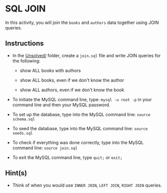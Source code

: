 # SQL JOIN

In this activity, you will join the `books` and `authors` data together using JOIN queries.

## Instructions 

* In the [Unsolved/](Unsolved/) folder, create a `join.sql` file and write JOIN queries for the following: 

    * show ALL books with authors

    * show ALL books, even if we don't know the author

    * show ALL authors, even if we don't know the book

* To initiate the MySQL command line, type: `mysql -u root -p` in your command line and then your MySQL password.

* To set up the database, type into the MySQL command line: `source schema.sql`

* To seed the database, type into the MySQL command line: `source seeds.sql`

* To check if everything was done correctly, type into the MySQL command line: `source join.sql`

* To exit the MySQL command line, type `quit;` or `exit;`

## Hint(s)

* Think of when you would use `INNER JOIN`, `LEFT JOIN`, `RIGHT JOIN` queries.
